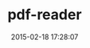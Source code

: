 ---
layout: post
title:  "pdf-reader"
repo:   "yob/pdf-reader"
date:   2015-02-18 17:28:07
gemurl: http://github.com/yob/pdf-reader
---